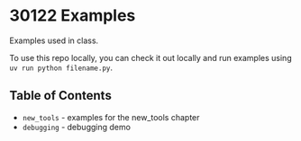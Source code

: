 # 30122 Examples

Examples used in class.

To use this repo locally, you can check it out locally and run examples using `uv run python filename.py`.

## Table of Contents

- `new_tools` - examples for the new_tools chapter
- `debugging` - debugging demo
